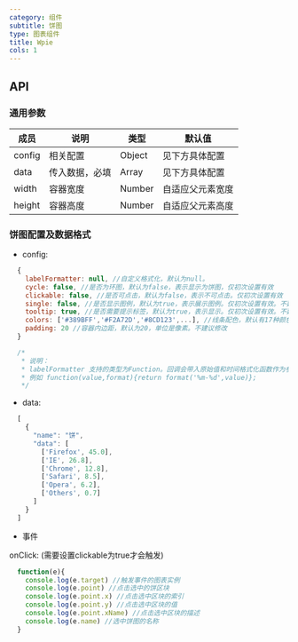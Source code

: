 ```yaml
---
category: 组件
subtitle: 饼图
type: 图表组件
title: Wpie
cols: 1
---
```



## API

### 通用参数

| 成员 | 说明 | 类型 | 默认值 |
|---|---|---|---|
| config | 相关配置 | Object | 见下方具体配置 |
| data | 传入数据，必填 | Array | 见下方具体配置 |
| width | 容器宽度 | Number | 自适应父元素宽度 |
| height | 容器高度 | Number | 自适应父元素高度 |

### 饼图配置及数据格式

* config:

```javascript
  {
    labelFormatter: null, //自定义格式化，默认为null。
    cycle: false, //是否为环图，默认为false，表示显示为饼图，仅初次设置有效
    clickable: false, //是否可点击，默认为false，表示不可点击。仅初次设置有效
    single: false, //是否显示图例，默认为true，表示展示图例。仅初次设置有效。不建议修改
    tooltip: true, //是否需要提示标签，默认为true，表示显示。仅初次设置有效。不建议修改
    colors: ['#389BFF','#F2A72D','#8CD123',...], //线条配色，默认有17种颜色。不建议修改
    padding: 20 //容器内边距，默认为20，单位是像素。不建议修改
  }

  /*
   * 说明：
   * labelFormatter 支持的类型为Function。回调会带入原始值和时间格式化函数作为参数。返回值即为显示内容
   * 例如 function(value,format){return format('%m-%d',value)};
   */
```

* data:

```javascript
  [
    {
      "name": "饼",
      "data": [
        ['Firefox', 45.0],
        ['IE', 26.8],
        ['Chrome', 12.8],
        ['Safari', 8.5],
        ['Opera', 6.2],
        ['Others', 0.7]
      ]
    }
  ]
```

* 事件

onClick: (需要设置clickable为true才会触发)

```javascript
  function(e){
    console.log(e.target) //触发事件的图表实例
    console.log(e.point) //点击选中的饼区块
    console.log(e.point.x) //点击选中区块的索引
    console.log(e.point.y) //点击选中区块的值
    console.log(e.point.xName) //点击选中区块的描述
    console.log(e.name) //选中饼图的名称
  }
```
